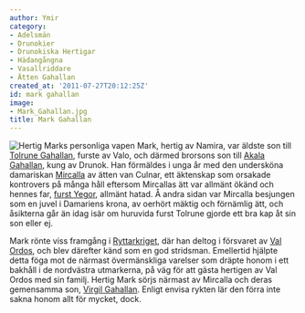 ```yaml
---
author: Ymir
category:
- Adelsmän
- Drunokier
- Drunokiska Hertigar
- Hädangångna
- Vasallriddare
- Ätten Gahallan
created_at: '2011-07-27T20:12:25Z'
id: mark gahallan
image:
- Mark_Gahallan.jpg
title: Mark Gahallan
---
```

![Hertig Marks personliga vapen] Mark, hertig av Namira, var äldste son till [Tolrune Gahallan], furste av Valo, och därmed brorsons son till [Akala Gahallan], kung av Drunok. Han förmäldes i unga år med den undersköna damariskan [Mircalla] av ätten van Culnar, ett äktenskap som orsakade kontrovers på många håll eftersom Mircallas ätt var allmänt ökänd och hennes far, [furst Yegor], allmänt hatad. Å andra sidan var Mircalla besjungen som en juvel i Damariens krona, av oerhört mäktig och förnämlig ätt, och åsikterna går än idag isär om huruvida furst Tolrune gjorde ett bra kap åt sin son eller ej.

Mark rönte viss framgång i [Ryttarkriget], där han deltog i försvaret av [Val Ordos], och blev därefter känd som en god stridsman. Emellertid hjälpte detta föga mot de närmast övermänskliga varelser som dräpte honom i ett bakhåll i de nordvästra utmarkerna, på väg för att gästa hertigen av Val Ordos med sin familj.
Hertig Mark sörjs närmast av Mircalla och deras gemensamma son, [Virgil Gahallan]. Enligt envisa rykten lär den förra inte sakna honom allt för mycket, dock.

  [Hertig Marks personliga vapen]: Mark_Gahallan.jpg "Hertig Marks personliga vapen"
  [Tolrune Gahallan]: Tolrune_Gahallan
  [Akala Gahallan]: Akala_Gahallan
  [Mircalla]: Mircalla_av_Orgiva
  [furst Yegor]: Yegor_van_Culnar
  [Ryttarkriget]: Ryttarkriget
  [Val Ordos]: Val_Ordos
  [Virgil Gahallan]: Virgil_Gahallan